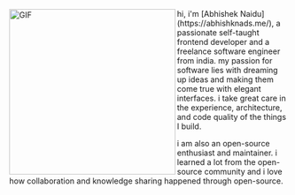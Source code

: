 <img align="left" alt="GIF" src="https://avatars.githubusercontent.com/u/101493756?s=400&u=193b07f4856478a9b7b0ef06ea6265d2ed78a0cd&v=4?raw=true" width="300" height="300" />
hi, i'm [Abhishek Naidu](https://abhishknads.me/), a passionate self-taught frontend developer and a freelance software engineer from india. my passion for software lies with dreaming up ideas and making them come true with elegant interfaces. i take great care in the experience, architecture, and code quality of the things I build.

i am also an open-source enthusiast and maintainer. i learned a lot from the open-source community and i love how collaboration and knowledge sharing happened through open-source.

<!--<p align="center"><img src="https://komarev.com/ghpvc/?username=KalyanM45&label=Profile%20views&color=0e75b6&style=flat" alt="kalyanmurapaka45" /></p>-->

  
